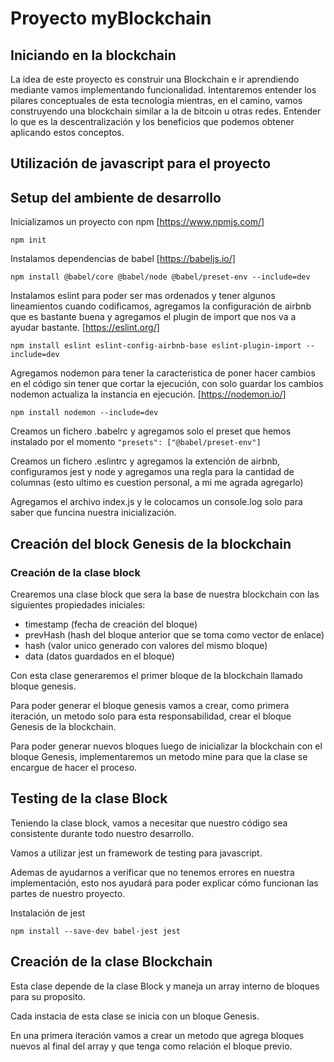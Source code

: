 # Proyecto myBlockchain
## Iniciando en la blockchain
La idea de este proyecto es construir una Blockchain e ir aprendiendo mediante vamos implementando funcionalidad.
Intentaremos entender los pilares conceptuales de esta tecnología mientras, en el camino, vamos construyendo una blockchain similar a la de bitcoin u otras redes.
Entender lo que es la descentralización y los beneficios que podemos obtener aplicando estos conceptos.

## Utilización de javascript para el proyecto

## Setup del ambiente de desarrollo

Inicializamos un proyecto con npm [https://www.npmjs.com/]

```npm init```

Instalamos dependencias de babel [https://babeljs.io/]

```npm install @babel/core @babel/node @babel/preset-env --include=dev```

Instalamos eslint para poder ser mas ordenados y tener algunos lineamientos cuando codificamos, agregamos la configuración de airbnb que es bastante buena y agregamos el plugin de import que nos va a ayudar bastante. [https://eslint.org/]

```npm install eslint eslint-config-airbnb-base eslint-plugin-import --include=dev```

Agregamos nodemon para tener la caracteristica de poner hacer cambios en el código sin tener que cortar la ejecución, con solo guardar los cambios nodemon actualiza la instancia en ejecución. [https://nodemon.io/]

```npm install nodemon --include=dev```

Creamos un fichero .babelrc y agregamos solo el preset que hemos instalado por el momento ```"presets": ["@babel/preset-env"]```

Creamos un fichero .eslintrc y agregamos la extención de airbnb, configuramos jest y node y agregamos una regla para la cantidad de columnas (esto ultimo es cuestion personal, a mi me agrada agregarlo)

Agregamos el archivo index.js y le colocamos un console.log solo para saber que funcina nuestra inicialización.

## Creación del block Genesis de la blockchain

### Creación de la clase block
Crearemos una clase block que sera la base de nuestra blockchain con las siguientes propiedades iniciales:
* timestamp (fecha de creación del bloque)
* prevHash (hash del bloque anterior que se toma como vector de enlace)
* hash (valor unico generado con valores del mismo bloque)
* data (datos guardados en el bloque)

Con esta clase generaremos el primer bloque de la blockchain llamado bloque genesis.

Para poder generar el bloque genesis vamos a crear, como primera iteración, un metodo solo para esta responsabilidad, crear el bloque Genesis de la blockchain.

Para poder generar nuevos bloques luego de inicializar la blockchain con el bloque Genesis, implementaremos un metodo mine para que la clase se encargue de hacer el proceso.

## Testing de la clase Block

Teniendo la clase block, vamos a necesitar que nuestro código sea consistente durante todo nuestro desarrollo.

Vamos a utilizar jest un framework de testing para javascript.

Ademas de ayudarnos a verificar que no tenemos errores en nuestra implementación, esto nos ayudará para poder explicar cómo funcionan las partes de nuestro proyecto.

Instalación de jest

```npm install --save-dev babel-jest jest```


## Creación de la clase Blockchain

Esta clase depende de la clase Block y maneja un array interno de bloques para su proposito.

Cada instacia de esta clase se inicia con un bloque Genesis.

En una primera iteración vamos a crear un metodo que agrega bloques nuevos al final del array y que tenga como relación el bloque previo.

